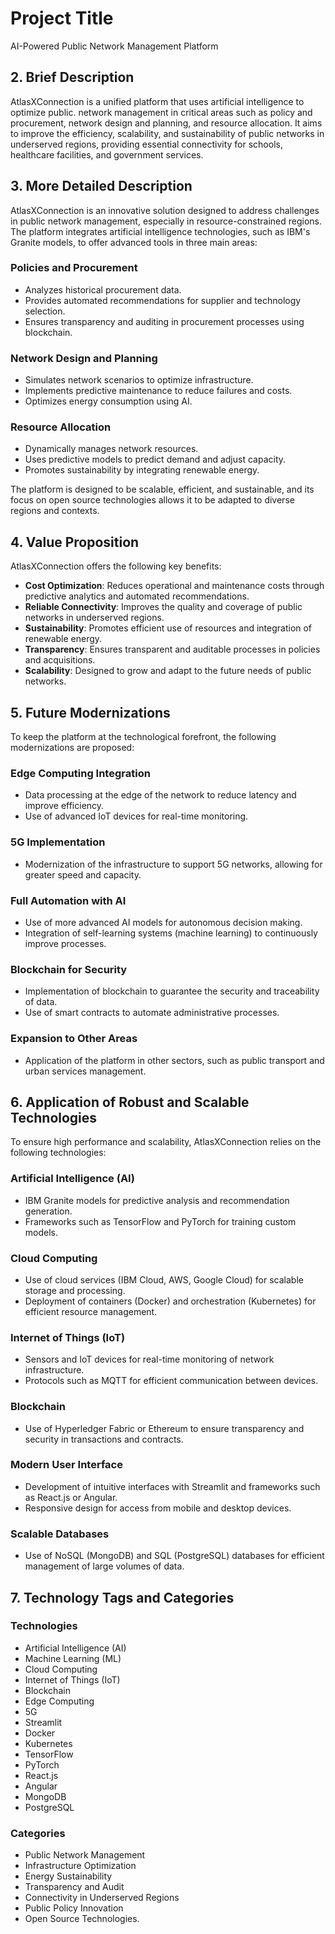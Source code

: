 # Project Title

AI-Powered Public Network Management Platform

## 2. Brief Description
AtlasXConnection is a unified platform that uses artificial intelligence to optimize public.
network management in critical areas such as policy and procurement, network design and planning,
and resource allocation. It aims to improve the efficiency, scalability, 
and sustainability of public networks in underserved regions, 
providing essential connectivity for schools, healthcare facilities, and government services.

## 3. More Detailed Description
AtlasXConnection is an innovative solution designed to address challenges in public network management,
especially in resource-constrained regions. The platform integrates artificial intelligence technologies,
such as IBM's Granite models, to offer advanced tools in three main areas:

### Policies and Procurement
- Analyzes historical procurement data.
- Provides automated recommendations for supplier and technology selection.
- Ensures transparency and auditing in procurement processes using blockchain.

### Network Design and Planning
- Simulates network scenarios to optimize infrastructure.
- Implements predictive maintenance to reduce failures and costs.
- Optimizes energy consumption using AI.

### Resource Allocation
- Dynamically manages network resources.
- Uses predictive models to predict demand and adjust capacity.
- Promotes sustainability by integrating renewable energy.

The platform is designed to be scalable, efficient, and sustainable, and its focus on open source technologies allows it to be adapted to diverse regions and contexts.

## 4. Value Proposition
AtlasXConnection offers the following key benefits:
- **Cost Optimization**: Reduces operational and maintenance costs through predictive analytics and automated recommendations.
- **Reliable Connectivity**: Improves the quality and coverage of public networks in underserved regions.
- **Sustainability**: Promotes efficient use of resources and integration of renewable energy.
- **Transparency**: Ensures transparent and auditable processes in policies and acquisitions.
- **Scalability**: Designed to grow and adapt to the future needs of public networks.

## 5. Future Modernizations
To keep the platform at the technological forefront, the following modernizations are proposed:

### Edge Computing Integration
- Data processing at the edge of the network to reduce latency and improve efficiency.
- Use of advanced IoT devices for real-time monitoring.

### 5G Implementation
- Modernization of the infrastructure to support 5G networks, allowing for greater speed and capacity.

### Full Automation with AI
- Use of more advanced AI models for autonomous decision making.
- Integration of self-learning systems (machine learning) to continuously improve processes.

### Blockchain for Security
- Implementation of blockchain to guarantee the security and traceability of data.
- Use of smart contracts to automate administrative processes.

### Expansion to Other Areas
- Application of the platform in other sectors, such as public transport and urban services management.

## 6. Application of Robust and Scalable Technologies
To ensure high performance and scalability, AtlasXConnection relies on the following technologies:

### Artificial Intelligence (AI)
- IBM Granite models for predictive analysis and recommendation generation.
- Frameworks such as TensorFlow and PyTorch for training custom models.

### Cloud Computing
- Use of cloud services (IBM Cloud, AWS, Google Cloud) for scalable storage and processing.
- Deployment of containers (Docker) and orchestration (Kubernetes) for efficient resource management.

### Internet of Things (IoT)
- Sensors and IoT devices for real-time monitoring of network infrastructure.
- Protocols such as MQTT for efficient communication between devices.

### Blockchain
- Use of Hyperledger Fabric or Ethereum to ensure transparency and security in transactions and contracts.

### Modern User Interface
- Development of intuitive interfaces with Streamlit and frameworks such as React.js or Angular.
- Responsive design for access from mobile and desktop devices.

### Scalable Databases
- Use of NoSQL (MongoDB) and SQL (PostgreSQL) databases for efficient management of large volumes of data.

## 7. Technology Tags and Categories
### Technologies
- Artificial Intelligence (AI)
- Machine Learning (ML)
- Cloud Computing
- Internet of Things (IoT)
- Blockchain
- Edge Computing
- 5G
- Streamlit
- Docker
- Kubernetes
- TensorFlow
- PyTorch
- React.js
- Angular
- MongoDB
- PostgreSQL

### Categories
- Public Network Management
- Infrastructure Optimization
- Energy Sustainability
- Transparency and Audit
- Connectivity in Underserved Regions
- Public Policy Innovation
- Open Source Technologies.